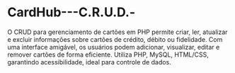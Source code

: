 # CardHub---C.R.U.D.-
O CRUD para gerenciamento de cartões em PHP permite criar, ler, atualizar e excluir informações sobre cartões de crédito, débito ou fidelidade. Com uma interface amigável, os usuários podem adicionar, visualizar, editar e remover cartões de forma eficiente. Utiliza PHP, MySQL, HTML/CSS, garantindo acessibilidade, ideal para controle de dados.
